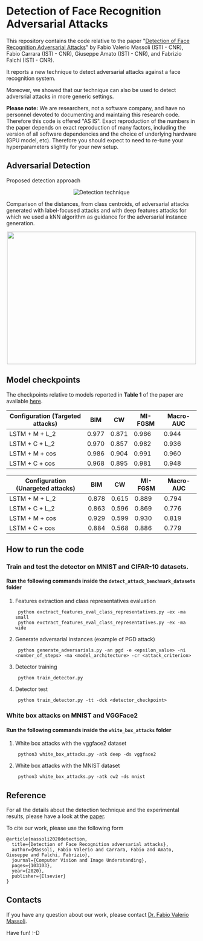 # Detection of Face Recognition Adversarial Attacks

This repository contains the code relative to the paper "[Detection of Face Recognition Adversarial Attacks](https://www.sciencedirect.com/science/article/pii/S1077314220301296)" by Fabio Valerio Massoli (ISTI - CNR), Fabio Carrara (ISTI - CNR), Giuseppe Amato (ISTI - CNR), and Fabrizio Falchi (ISTI - CNR).

It reports a new technique to detect adversarial attacks against a face recognition system. 

Moreover, we showed that our technique can also be used to detect adversrial attacks in more generic settings.

**Please note:** 
We are researchers, not a software company, and have no personnel devoted to documenting and maintaing this research code. Therefore this code is offered "AS IS". Exact reproduction of the numbers in the paper depends on exact reproduction of many factors, including the version of all software dependencies and the choice of underlying hardware (GPU model, etc). Therefore you should expect to need to re-tune your hyperparameters slightly for your new setup.


## Adversarial Detection 

Proposed detection approach

<p align="center">
<img src="https://github.com/fvmassoli/trj-based-adversarials-detection/blob/master/images/img1.png"  alt="Detection technique">
</p>


Comparison of the distances, from class centroids, of adversarial attacks generated with label-focused attacks and with deep features attacks for which we used a kNN algorithm as guidance for the adversarial instance generation.

<p align="center">
<img src="https://github.com/fvmassoli/trj-based-adversarials-detection/blob/master/images/img2.png"  alt="" width="500" height="350">
</p>

## Model checkpoints

The checkpoints relative to models reported in **Table 1** of the paper are available [here]().


| Configuration (Targeted attacks) | BIM | CW | MI-FGSM | Macro-AUC |
| --- | --- | --- | --- | --- |
| LSTM + M + L_2 | 0.977 | 0.871 | 0.986 | 0.944 |
| LSTM + C + L_2 | 0.970 | 0.857 | 0.982 | 0.936 |
| LSTM + M + cos | 0.986 | 0.904 | 0.991 | 0.960 |
| LSTM + C + cos | 0.968 | 0.895 | 0.981 | 0.948 |

| Configuration (Unargeted attacks) | BIM | CW | MI-FGSM | Macro-AUC | 
| --- | --- | --- | --- | --- |
| LSTM + M + L_2 | 0.878 | 0.615 | 0.889 | 0.794 |
| LSTM + C + L_2 | 0.863 | 0.596 | 0.869 | 0.776 |
| LSTM + M + cos | 0.929 | 0.599 | 0.930 | 0.819 |
| LSTM + C + cos | 0.884 | 0.568 | 0.886 | 0.779 |



## How to run the code

### Train and test the detector on MNIST and CIFAR-10 datasets.

#### Run the following commands inside the ```detect_attack_benchmark_datasets``` folder

1. Features extraction and class representatives evaluation

        python exctract_features_eval_class_representatives.py -ex -ma small
        python exctract_features_eval_class_representatives.py -ex -ma wide

2. Generate adversarial instances
(example of PGD attack)

        python generate_adversarials.py -an pgd -e <epsilon_value> -ni <number_of_steps> -ma <model_architecture> -cr <attack_criterion>

3. Detector training

        python train_detector.py 

4. Detector test

        python train_detector.py -tt -dck <detector_checkpoint>
  


### White box attacks on MNIST and VGGFace2

#### Run the following commands inside the ```white_box_attacks``` folder

1. White box attacks with the vggface2 dataset

        python3 white_box_attacks.py -atk deep -ds vggface2

1. White box attacks with the MNIST dataset

        python3 white_box_attacks.py -atk cw2 -ds mnist


## Reference
For all the details about the detection technique and the experimental results, please have a look at the [paper](https://www.sciencedirect.com/science/article/pii/S1077314220301296).

To cite our work, please use the following form

```
@article{massoli2020detection,
  title={Detection of Face Recognition adversarial attacks},
  author={Massoli, Fabio Valerio and Carrara, Fabio and Amato, Giuseppe and Falchi, Fabrizio},
  journal={Computer Vision and Image Understanding},
  pages={103103},
  year={2020},
  publisher={Elsevier}
}
```

## Contacts 
If you have any question about our work, please contact [Dr. Fabio Valerio Massoli](mailto:fabio.massoli@isti.cnr.it). 


Have fun! :-D
